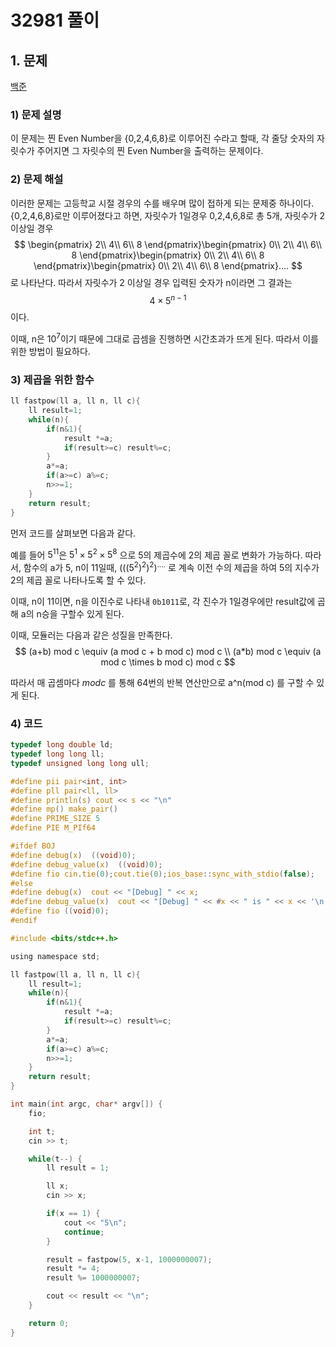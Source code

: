 # 32981 풀이

## 1. 문제 
[백준](https://boj.kr/32981)
### 1) 문제 설명

 이 문제는 찐 Even Number을 {0,2,4,6,8}로 이루어진 수라고 할때, 각 줄당 숫자의 자릿수가 주어지면 그 자릿수의 찐 Even Number을 출력하는 문제이다.

### 2) 문제 해설

이러한 문제는 고등학교 시절 경우의 수를 배우며 많이 접하게 되는 문제중 하나이다. {0,2,4,6,8}로만 이루어졌다고 하면, 자릿수가 1일경우 0,2,4,6,8로 총 5개, 자릿수가 2 이상일 경우
$$
\begin{pmatrix}
2\\ 4\\ 6\\ 8
\end{pmatrix}\begin{pmatrix}
0\\ 2\\ 4\\ 6\\ 8
\end{pmatrix}\begin{pmatrix}
0\\ 2\\ 4\\ 6\\ 8
\end{pmatrix}\begin{pmatrix}
0\\ 2\\ 4\\ 6\\ 8
\end{pmatrix}....
$$
로 나타난다. 따라서 자릿수가 2 이상일 경우 입력된 숫자가 n이라면 그 결과는 
$$
4 \times 5^{n-1}
$$
이다. 

이때, n은 $10^7$이기 때문에 그대로 곱셈을 진행하면 시간초과가 뜨게 된다. 따라서 이를 위한 방법이 필요하다. 

### 3) 제곱을 위한 함수
```c
ll fastpow(ll a, ll n, ll c){
    ll result=1;
    while(n){
        if(n&1){
            result *=a;
            if(result>=c) result%=c;
        }
        a*=a;
        if(a>=c) a%=c;
        n>>=1;
    }
    return result;
}
```

먼저 코드를 살펴보면 다음과 같다. 

예를 들어 $5^{11}$은 $5^1 \times 5^2 \times 5^8$ 으로 5의 제곱수에 2의 제곱 꼴로 변화가 가능하다. 따라서, 함수의 a가 5, n이 11일때, $(((5^2)^2)^2)^{....}$ 로 계속 이전 수의 제곱을 하여 5의 지수가 2의 제곱 꼴로 나타나도록 할 수 있다.

이때, n이 11이면, n을 이진수로 나타내 ```0b1011```로, 각 진수가 1일경우에만 result값에 곱해 a의 n승을 구할수 있게 된다. 

이때, 모듈러는 다음과 같은 성질을 만족한다.
$$
(a+b) mod c \equiv (a mod c + b mod c) mod c \\
(a*b) mod c \equiv (a mod c \times b mod c) mod c
$$

따라서 매 곱셈마다 $mod c$ 를 통해 64번의 반복 연산만으로 a^n(mod c) 를 구할 수 있게 된다.

### 4) 코드
```c
typedef long double ld;
typedef long long ll;
typedef unsigned long long ull;

#define pii pair<int, int>
#define pll pair<ll, ll>
#define println(s) cout << s << "\n"
#define mp() make_pair()
#define PRIME_SIZE 5
#define PIE M_PIf64

#ifdef BOJ
#define debug(x)  ((void)0);
#define debug_value(x)  ((void)0);
#define fio cin.tie(0);cout.tie(0);ios_base::sync_with_stdio(false);
#else
#define debug(x)  cout << "[Debug] " << x;
#define debug_value(x)  cout << "[Debug] " << #x << " is " << x << '\n';
#define fio ((void)0);
#endif

#include <bits/stdc++.h>

using namespace std;

ll fastpow(ll a, ll n, ll c){
    ll result=1;
    while(n){
        if(n&1){
            result *=a;
            if(result>=c) result%=c;
        }
        a*=a;
        if(a>=c) a%=c;
        n>>=1;
    }
    return result;
}

int main(int argc, char* argv[]) {
    fio; 

    int t;
    cin >> t;

    while(t--) {
        ll result = 1;

        ll x;
        cin >> x;

        if(x == 1) {
            cout << "5\n";
            continue;
        }

        result = fastpow(5, x-1, 1000000007);
        result *= 4;
        result %= 1000000007;

        cout << result << "\n";
    }

    return 0;
}
```
